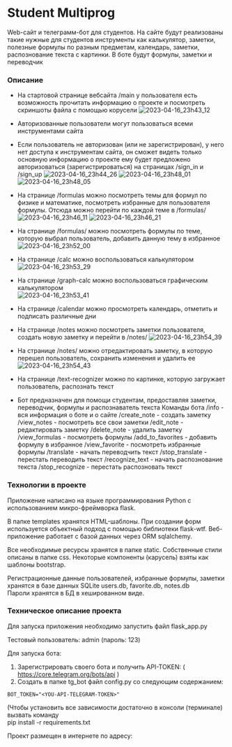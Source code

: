# Student Multiprog #

Web-сайт и телеграмм-бот для студентов. На сайте будут реализованы такие нужные для студентов инструменты как калькулятор, заметки, полезные формулы по разным предметам, календарь, заметки, распознование текста с картинки. В боте будут формулы, заметки и переводчик

### Описание ### 
* На стартовой странице вебсайта /main у пользователя есть возможность прочитать информацию о проекте и посмотреть скриншоты файла с помощью корусели
![2023-04-16_23h43_12](https://user-images.githubusercontent.com/107076527/232341127-230b77a2-7338-4d14-980b-ec8372945acb.png)
* Авторизованные пользователи могут пользоваться всеми инструментами сайта
* Если пользователь не авторизован (или не зарегистрирован), у него нет доступа к инструментам сайта, он сможет видеть только основную информацию о проекте
ему будет предложено авторизоваться (зарегистрироваться) на страницах /sign_in и /sign_up
![2023-04-16_23h44_26](https://user-images.githubusercontent.com/107076527/232341168-4d6c7253-9b5f-4e18-a7dd-4ad73fbe9554.png)
![2023-04-16_23h48_01](https://user-images.githubusercontent.com/107076527/232341385-596c3071-ca64-40fe-ad76-869eb86a77c6.png)
![2023-04-16_23h48_05](https://user-images.githubusercontent.com/107076527/232341389-0a62825d-cc19-4b7f-a3b4-7cd1700161be.png)
* На странице /formulas можно посмотреть темы для формул по физике и математике, посмотреть избранные для пользователя формулы. Отсюда можно перейти по каждой теме в /formulas/<theme-name>
![2023-04-16_23h46_11](https://user-images.githubusercontent.com/107076527/232341410-4ec3f19a-3d3a-466e-bd0f-af91f4828586.png)
![2023-04-16_23h46_21](https://user-images.githubusercontent.com/107076527/232341445-d80cdada-1849-4257-8f59-b5ffe50c4c7f.png)
* На странице /formulas/<theme-name> можно посмотреть формулы по теме, которую выбрал пользователь, добавить данную тему в избранное
![2023-04-16_23h52_00](https://user-images.githubusercontent.com/107076527/232341530-a37b5d4f-c970-48b9-8949-9ffac6d659ae.png)
* На странице /calc можно воспользоваться калькулятором  
![2023-04-16_23h53_29](https://user-images.githubusercontent.com/107076527/232341606-bf8bedd6-60a6-4470-8695-515cdf96be5b.png)
* На странице /graph-calc можно воспользоваться графическим калькулятором  
![2023-04-16_23h53_41](https://user-images.githubusercontent.com/107076527/232341626-ad4f472f-4456-491c-8440-aeca974ec1ef.png)
* На странице /calendar можно просмотреть календарь, отметить и подписать различные дни  

* На странице /notes можно посмотреть заметки пользователя, создать новую заметку и перейти в /notes/<note-id> 
![2023-04-16_23h54_39](https://user-images.githubusercontent.com/107076527/232341676-cc8204cf-89e3-4856-9c95-55ac5c765791.png)
* На странице /notes/<note-id> можно отредактировать заметку, в которую перешел пользователь, сохранить изменения и удалить ее
![2023-04-16_23h54_43](https://user-images.githubusercontent.com/107076527/232341681-71c5c904-e425-49a8-83ae-faa3091530c5.png)
* На странице /text-recognizer можно по картинке, которую загружает пользователь, распознать текст

* Бот предназначен для помощи студентам, предоставляя заметки, переводчик, формулы и распознаватель текста
Команды бота
/info - вся информация о боте и о сайте
/create_note - создать заметку
/view_notes - посмотреть все свои заметки
/edit_note - редактировать заметку
/delete_note - удалить заметку
/view_formulas - посмотреть формулы
/add_to_favorites - добавить формулу в избранное
/view_favorite - посмотреть избранные формулы
/translate - начать переводчить текст
/stop_translate - перестать переводить текст
/recognize_text - начать распознование текста
/stop_recognize - перестать распозновать текст

### Технологии в проекте ###

Приложение написано на языке программирования Python c использованием микро-фреймворка flask. 

В папке templates хранятся HTML-шаблоны. 
При создании форм используется объектный подход с помощью библиотеки flask-wtf.
Веб-приложение работает с базой данных через ORM sqlalchemy.

Все необходимые ресурсы хранятся в папке static. Собственные стили описаны в папке css.
Некоторые компоненты (карусель) взяты как шаблоны bootstrap.   

Регистрационные данные пользователей, избранные формулы, заметки хранятся 
в базе данных SQLite users.db, favorite.db, notes.db   
Пароли хранятся в БД в хешированном виде. 

### Техническое описание проекта ###
Для запуска приложения необходимо запустить файл flask_app.py  

Тестовый пользователь: admin (пароль: 123) 

Для запуска бота: 
1. Зарегистрировать своего бота и получить API-TOKEN: ( https://core.telegram.org/bots/api )
2. Создать в папке tg_bot файл config.py со следующим содержанием:

```
BOT_TOKEN="<YOU-API-TELEGRAM-TOKEN>"
```

(Чтобы установить все зависимости 
достаточно в консоли (терминале) вызвать команду  
pip install -r requirements.txt

Проект размещен в интернете по адресу: 
